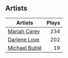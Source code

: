 ## Artists
Artists | Plays 
----- | -----: 
[Mariah Carey](/artists/mariah-carey-31885) | 234
[Darlene Love](/artists/darlene-love-118320) | 202
[Michael Bublé](/artists/michael-buble-58319) | 19


